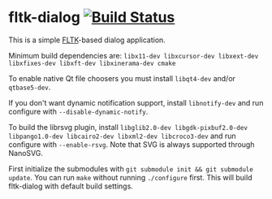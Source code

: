 # fltk-dialog [![Build Status](https://travis-ci.org/darealshinji/fltk-dialog.svg?branch=master)](https://travis-ci.org/darealshinji/fltk-dialog)

This is a simple [FLTK](http://www.fltk.org/)-based dialog application.

Minimum build dependencies are: `libx11-dev libxcursor-dev libxext-dev libxfixes-dev libxft-dev libxinerama-dev cmake`

To enable native Qt file choosers you must install `libqt4-dev` and/or `qtbase5-dev`.

If you don't want dynamic notification support, install `libnotify-dev` and run configure with `--disable-dynamic-notify`.

To build the librsvg plugin, install `libglib2.0-dev libgdk-pixbuf2.0-dev libpango1.0-dev libcairo2-dev libxml2-dev libcroco3-dev`
and run configure with `--enable-rsvg`.
Note that SVG is always supported through NanoSVG.

First initialize the submodules with `git submodule init && git submodule update`.
You can run `make` without running `./configure` first. This will build fltk-dialog with default build settings.
